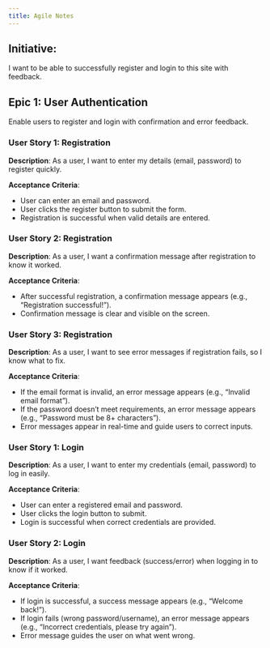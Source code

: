 ```yaml
---
title: Agile Notes
---
```


## Initiative:

I want to be able to successfully register and login to this site with feedback.

## Epic 1: User Authentication

Enable users to register and login with confirmation and error feedback.

### User Story 1: Registration

**Description**: As a user, I want to enter my details (email, password) to register quickly.

**Acceptance Criteria**:

- User can enter an email and password.
- User clicks the register button to submit the form.
- Registration is successful when valid details are entered.

### User Story 2: Registration

**Description**: As a user, I want a confirmation message after registration to know it worked.

**Acceptance Criteria**:

- After successful registration, a confirmation message appears (e.g., “Registration successful!”).
- Confirmation message is clear and visible on the screen.

### User Story 3: Registration

**Description**: As a user, I want to see error messages if registration fails, so I know what to fix.

**Acceptance Criteria**:

- If the email format is invalid, an error message appears (e.g., “Invalid email format”).
- If the password doesn’t meet requirements, an error message appears (e.g., “Password must be 8+ characters”).
- Error messages appear in real-time and guide users to correct inputs.

### User Story 1: Login

**Description**: As a user, I want to enter my credentials (email, password) to log in easily.

**Acceptance Criteria**:

- User can enter a registered email and password.
- User clicks the login button to submit.
- Login is successful when correct credentials are provided.

### User Story 2: Login

**Description**: As a user, I want feedback (success/error) when logging in to know if it worked.

**Acceptance Criteria**:

- If login is successful, a success message appears (e.g., “Welcome back!”).
- If login fails (wrong password/username), an error message appears (e.g., “Incorrect credentials, please try again”).
- Error message guides the user on what went wrong.
